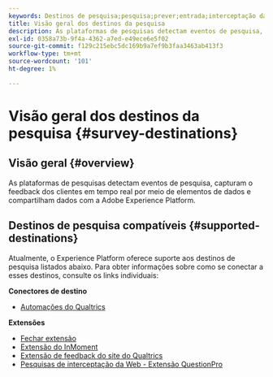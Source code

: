 ```yaml
---
keywords: Destinos de pesquisa;pesquisa;prever;entrada;interceptação da web pesquisas;qualtrics
title: Visão geral dos destinos da pesquisa
description: As plataformas de pesquisas detectam eventos de pesquisa, capturam o feedback dos clientes em tempo real por meio de elementos de dados e compartilham dados com a Adobe Experience Platform.
exl-id: 0358a73b-9f4a-4362-a7ed-e49ece6e5f02
source-git-commit: f129c215ebc5dc169b9a7ef9b3faa3463ab413f3
workflow-type: tm+mt
source-wordcount: '101'
ht-degree: 1%

---
```


# Visão geral dos destinos da pesquisa {#survey-destinations}

## Visão geral {#overview}

As plataformas de pesquisas detectam eventos de pesquisa, capturam o feedback dos clientes em tempo real por meio de elementos de dados e compartilham dados com a Adobe Experience Platform.

## Destinos de pesquisa compatíveis {#supported-destinations}

Atualmente, o Experience Platform oferece suporte aos destinos de pesquisa listados abaixo. Para obter informações sobre como se conectar a esses destinos, consulte os links individuais:

**Conectores de destino**

* [Automações do Qualtrics](./qualtrics-automations.md)

**Extensões**

* [Fechar extensão](./foresee.md)
* [Extensão do InMoment](./inmoment.md)
* [Extensão de feedback do site do Qualtrics](./qualtrics.md)
* [Pesquisas de interceptação da Web - Extensão QuestionPro](./web-intercept-surveys.md)
